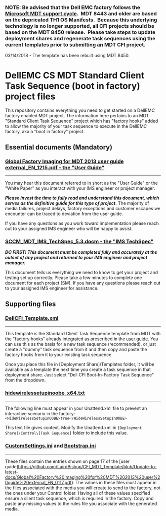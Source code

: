 ### NOTE: Be advised that the Dell EMC factory follows the [Microsoft MDT support cycle](https://support.microsoft.com/en-us/help/2872000/microsoft-deployment-toolkit-support-life-cycle).  MDT 8443 and older are based on the depricated TH1 OS Manifests.  Because this underlying technology is no longer supported, all CFI projects should be based on the MDT 8450 release.  Please take steps to update deployment shares and regenerate task sequences using the current templates prior to submitting an MDT CFI project.

03/14/2018 - The template has been rebuilt using MDT 8450.

# DellEMC CS MDT Standard Client Task Sequence (boot in factory) project files

This repository contains everything you need to get started on a DellEMC factory enabled MDT project.  The information here pertains to an MDT "Standard Client Task Sequence" project which has "factory hooks" added to allow the majority of your task sequence to execute in the DellEMC factory, aka a "boot in factory" project.

## Essential documents (Mandatory)

### [Global Factory Imaging for MDT 2013 user guide external_EN_1215.pdf - the "User Guide" ](https://github.com/LairdBishop/CFI_MDT_Template/blob/Update-to-latest-docs/Global%20Factory%20Imaging%20for%20MDT%202013%20user%20guide%20external_EN_0117.pdf)
***
You may hear this document referred to in short as the "User Guide" or the "White Paper" as you interact with your IMS engineer or project manager.  

**_Please invest the time to fully read and understand this document, which serves as the definitive guide for this type of project._**  The majority of media failures, project delays, factory exceptions and customer escapes we encounter can be traced to deviation from the user guide.

If you have any questions as you work toward implementation please reach out to your assigned IMS engineer who will be happy to assist. 

### [SCCM_MDT_IMS_TechSpec_5.3.docm  - the "IMS TechSpec" ](https://github.com/LairdBishop/CFI_MDT_Template/blob/Update-to-latest-docs/sccm_mdt_ims_techspec_5_3.docm)
**_DO FIRST! This document must be completed fully and accurately at the outset of any project and returned to your IMS engineer and project manager._**

This document tells us everything we need to know to get your project and testing set up correctly.  Please take a few minutes to complete one document for each project (SI#).  If you have any questions please reach out to your assigned IMS engineer for assistance.

## Supporting files

### [DellCFI_Template.xml](https://github.com/LairdBishop/CFI_MDT_Template/blob/master/DellCFI_Template.xml)
***
This template is the Standard Client Task Sequence template from MDT with the "factory hooks" already integrated as prescribed in the [user guide](https://github.com/LairdBishop/CFI_MDT_Template/blob/Update-to-latest-docs/Global%20Factory%20Imaging%20for%20MDT%202013%20user%20guide%20external_EN_0117.pdf). You can use this as the basis for a new task sequence (recommended), or just create a "dummy" task sequence from it and then copy and paste the factory hooks from it to your existing task sequence.

Once you place this file in [Deployment Share]\Templates folder, it will be available as a template the next time you create a task sequence in that deployment share.  Just select "Dell CFI Boot-In-Factory Task Sequence" from the dropdown.

### [hidewirelessetupinoobe_x64.txt](https://github.com/LairdBishop/CFI_MDT_Template/blob/master/hidewirelessetupinoobe_x64.txt)
***
The following line must appear in your Unattend.xml file to prevent an interactive scenario in the factory:
   `<HideWirelessSetupInOOBE>true</HideWirelessSetupInOOBE>`

This text file gives context.  Modify the Unattend.xml in `[Deployment Share]\Control\[Task Sequence]` folder to include this value.

### [CustomSettings.ini](https://github.com/LairdBishop/CFI_MDT_Template/blob/master/CustomSettings.ini) and [Bootstrap.ini](https://github.com/LairdBishop/CFI_MDT_Template/blob/master/Bootstrap.ini)
***
These files contain the entries shown on page 17 of the [user guide]https://github.com/LairdBishop/CFI_MDT_Template/blob/Update-to-latest-docs/Global%20Factory%20Imaging%20for%20MDT%202013%20user%20guide%20external_EN_0117.pdf). The values in these files must appear in the files associated with the media you will create to send to the factory, not the ones under your Control folder.  Having all of these values specified ensure a silent task sequence, which is required in the factory. Copy and paste any missing values to the rules file you associate with the generated media.

 
